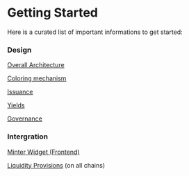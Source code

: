 # Getting Started

Here is a curated list of important informations to get started:&#x20;

### Design

[Overall Architecture](../design/architecture.md)

[Coloring mechanism](../design/coloring.md)

[Issuance](../design/usdv-issuance.md)

[Yields](../design/yield-distribution.md)

[Governance](../design/governance/)

### Intergration

[Minter Widget (Frontend)](../testnet/minter.md)

[Liquidity Provisions](../integrations/liquidity-provision.md) (on all chains)

